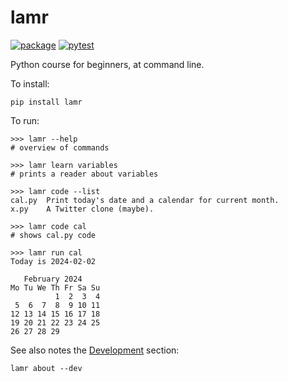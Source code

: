 # lamr

[![package](https://img.shields.io/pypi/v/lamr)](https://pypi.org/project/lamr/)
[![pytest](https://github.com/epogrebnyak/bootcamp/actions/workflows/python-package.yml/badge.svg)](https://github.com/epogrebnyak/bootcamp/actions/workflows/python-package.yml)

Python course for beginners, at command line.

To install: 

```console
pip install lamr
```

To run:

```console 
>>> lamr --help
# overview of commands

>>> lamr learn variables
# prints a reader about variables

>>> lamr code --list
cal.py  Print today's date and a calendar for current month.
x.py    A Twitter clone (maybe).

>>> lamr code cal
# shows cal.py code

>>> lamr run cal
Today is 2024-02-02

   February 2024
Mo Tu We Th Fr Sa Su
          1  2  3  4
 5  6  7  8  9 10 11
12 13 14 15 16 17 18
19 20 21 22 23 24 25
26 27 28 29
```

See also notes the [Development](development.md) section:

```
lamr about --dev
```
